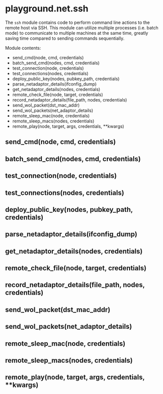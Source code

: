 # playground.net.ssh
The `ssh` module contains code to perform command line actions to the remote
host via SSH. This module can utilize multiple processes (i.e. batch mode) to
communicate to multiple machines at the same time, greatly saving time compared to
sending commands sequentially.

Module contents:

- send_cmd(node, cmd, credentials)
- batch_send_cmd(nodes, cmd, credentials)
- test_connection(node, credentials)
- test_connections(nodes, credentials)
- deploy_public_key(nodes, pubkey_path, credentials)
- parse_netadaptor_details(ifconfig_dump)
- get_netadaptor_details(nodes, credentials)
- remote_check_file(node, target, credentials)
- record_netadaptor_details(file_path, nodes, credentials)
- send_wol_packet(dst_mac_addr)
- send_wol_packets(net_adaptor_details)
- remote_sleep_mac(node, credentials)
- remote_sleep_macs(nodes, credentials)
- remote_play(node, target, args, credentials, **kwargs)

## send_cmd(node, cmd, credentials)


## batch_send_cmd(nodes, cmd, credentials)


## test_connection(node, credentials)


## test_connections(nodes, credentials)


## deploy_public_key(nodes, pubkey_path, credentials)


## parse_netadaptor_details(ifconfig_dump)


## get_netadaptor_details(nodes, credentials)


## remote_check_file(node, target, credentials)


## record_netadaptor_details(file_path, nodes, credentials)


## send_wol_packet(dst_mac_addr)

## send_wol_packets(net_adaptor_details)


## remote_sleep_mac(node, credentials)


## remote_sleep_macs(nodes, credentials)


## remote_play(node, target, args, credentials, **kwargs)
